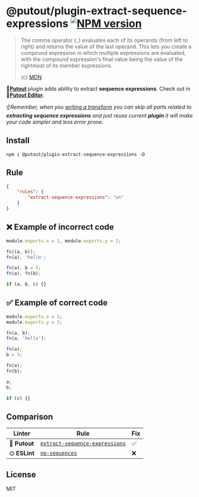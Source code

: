 # @putout/plugin-extract-sequence-expressions [![NPM version][NPMIMGURL]][NPMURL]

[NPMIMGURL]: https://img.shields.io/npm/v/@putout/plugin-extract-sequence-expressions.svg?style=flat&longCache=true
[NPMURL]: https://npmjs.org/package/@putout/plugin-extract-sequence-expressions"npm"

> The comma operator (`,`) evaluates each of its operands (from left to right) and returns the value of the last operand. This lets you create a compound expression in which multiple expressions are evaluated, with the compound expression's final value being the value of the rightmost of its member expressions.
>
> (c) [MDN](https://developer.mozilla.org/en-US/docs/Web/JavaScript/Reference/Operators/Comma_Operator)

🐊[**Putout**](https://github.com/coderaiser/putout) plugin adds ability to extract **sequence expressions**. Check out in 🐊[**Putout Editor**](https://putout.cloudcmd.io/#/gist/785d072fc20d0a3854f6ced093918b06/483b359357ebc04232f4a321bd3db627dc6a15cb).

☝️*Remember, when you [writing a transform](https://github.com/coderaiser/putout/tree/master/packages/engine-runner#readme) you can skip all parts related to **extracting sequence expressions** and just reuse current **plugin** it will make your code simpler and less error prone.*

## Install

```
npm i @putout/plugin-extract-sequence-expressions -D
```

## Rule

```json
{
    "rules": {
        "extract-sequence-expressions": "on"
    }
}
```

## ❌ Example of incorrect code

```js
module.exports.x = 1, module.exports.y = 2;

fn((a, b));
fn(a), 'hello';

fn(a), b = 3;
fn(a), fn(b);

if (a, b, c) {}
```

## ✅ Example of correct code

```js
module.exports.x = 1;
module.exports.y = 2;

fn(a, b);
fn(a, 'hello');

fn(a);
b = 3;

fn(a);
fn(b);

a;
b;

if (c) {}
```

## Comparison

Linter | Rule | Fix
--------|-------|------------|
🐊 **Putout**| [`extract-sequence-expressions`](https://github.com/coderaiser/putout/tree/master/packages/plugin-extract-sequence-expressions#readme)| ✅
⏣ **ESLint** | [`no-sequences`](https://eslint.org/docs/rules/no-sequences) | ❌

## License

MIT
